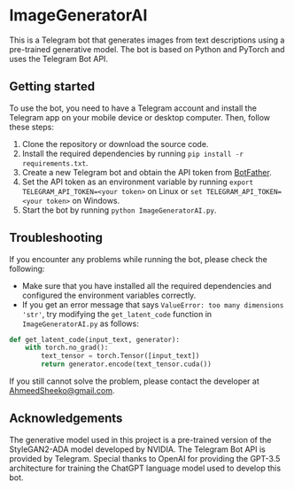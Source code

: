# ImageGeneratorAI

This is a Telegram bot that generates images from text descriptions using a pre-trained generative model. The bot is based on Python and PyTorch and uses the Telegram Bot API.

## Getting started

To use the bot, you need to have a Telegram account and install the Telegram app on your mobile device or desktop computer. Then, follow these steps:

1. Clone the repository or download the source code.
2. Install the required dependencies by running `pip install -r requirements.txt`.
3. Create a new Telegram bot and obtain the API token from [BotFather](https://core.telegram.org/bots#6-botfather).
4. Set the API token as an environment variable by running `export TELEGRAM_API_TOKEN=<your token>` on Linux or `set TELEGRAM_API_TOKEN=<your token>` on Windows.
5. Start the bot by running `python ImageGeneratorAI.py`.

## Troubleshooting

If you encounter any problems while running the bot, please check the following:

* Make sure that you have installed all the required dependencies and configured the environment variables correctly.
* If you get an error message that says `ValueError: too many dimensions 'str'`, try modifying the `get_latent_code` function in `ImageGeneratorAI.py` as follows:

```python
def get_latent_code(input_text, generator):
    with torch.no_grad():
        text_tensor = torch.Tensor([input_text])
        return generator.encode(text_tensor.cuda())
```

If you still cannot solve the problem, please contact the developer at AhmeedSheeko@gmail.com.

## Acknowledgements
The generative model used in this project is a pre-trained version of the StyleGAN2-ADA model developed by NVIDIA. The Telegram Bot API is provided by Telegram. Special thanks to OpenAI for providing the GPT-3.5 architecture for training the ChatGPT language model used to develop this bot.
